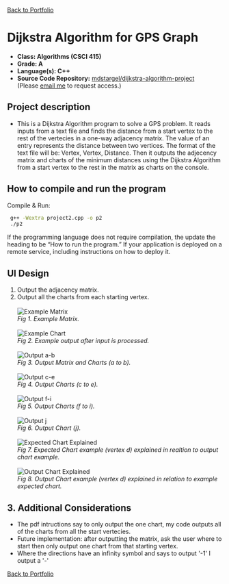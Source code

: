 [Back to Portfolio](./)

Dijkstra Algorithm for GPS Graph
================================

-   **Class: Algorithms (CSCI 415)** 
-   **Grade: A** 
-   **Language(s): C++** 
-   **Source Code Repository:** [mdstargel/dijkstra-algorithm-project](https://github.com/mdstargel/dijkstra-algorithm-project)  
    (Please [email me](mailto:mdstargel@csustudent.net?subject=GitHub%20Access%20-%20Dijkstra%20Project) to request access.)

## Project description

- This is a Dijkstra Algorithm program to solve a GPS problem. It reads inputs from a text file and finds the distance from a start vertex to the rest of the vertecies in a one-way adjacency matrix. The value of an entry represents the distance between two vertices. The format of the text file will be: Vertex, Vertex, Distance. Then it outputs the adjecency matrix and charts of the minimum distances using the Dijkstra Algorithm from a start vertex to the rest in the matrix as charts on the console.

## How to compile and run the program

Compile & Run:
```bash
 g++ -Wextra project2.cpp -o p2
 ./p2
```

If the programming language does not require compilation, the update the heading to be “How to run the program.” If your application is deployed on a remote service, including instructions on how to deploy it.

## UI Design

1. Output the adjacency matrix.
2. Output all the charts from each starting vertex.  
\
![Example Matrix](images/example-matrix.jpg)  
_Fig 1. Example Matrix._  
\
![Example Chart](images/example-chart.jpg)  
_Fig 2. Example output after input is processed._  
\
![Output a-b](images/output-matrix-ab.jpg)  
_Fig 3. Output Matrix and Charts (a to b)._  
\
![Output c-e](images/output-cde.jpg)  
_Fig 4. Output Charts (c to e)._  
\
![Output f-i](images/output-fghi.jpg)  
_Fig 5. Output Charts (f to i)._  
\
![Output j](images/output-j.jpg)  
_Fig 6. Output Chart (j)._  
\
![Expected Chart Explained](images/d-start-desired.png)  
_Fig 7. Expected Chart example (vertex d) explained in realtion to output chart example._  
\
![Output Chart Explained](images/d-start-output.png)  
_Fig 8. Output Chart example (vertex d) explained in relation to example expected chart._  

## 3. Additional Considerations

- The pdf intructions say to only output the one chart, my code outputs all of the charts from all the start vertecies.
- Future implementation: after outputting the matrix, ask the user where to start then only output one chart from that starting vertex.
- Where the directions have an infinity symbol and says to output '-1' I output a '-'


[Back to Portfolio](./)
